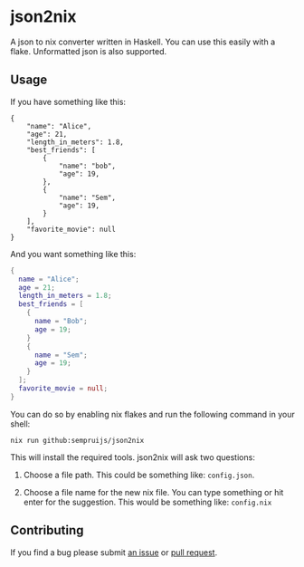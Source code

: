 # json2nix

A json to nix converter written in Haskell.
You can use this easily with a flake.
Unformatted json is also supported.

## Usage

If you have something like this:

```
{
    "name": "Alice",
    "age": 21,
    "length_in_meters": 1.8,
    "best_friends": [
        {
            "name": "bob",
            "age": 19,
        },
        {
            "name": "Sem",
            "age": 19,
        }
    ],
    "favorite_movie": null
}
```

And you want something like this:

```nix
{
  name = "Alice";
  age = 21;
  length_in_meters = 1.8;
  best_friends = [
    {
      name = "Bob";
      age = 19;
    }
    {
      name = "Sem";
      age = 19;
    }
  ];
  favorite_movie = null;
}
```

You can do so by enabling nix flakes and run the following command in your shell:

```shell
nix run github:sempruijs/json2nix
```

This will install the required tools.
json2nix will ask two questions:

1. Choose a file path.
This could be something like: ```config.json```.

2. Choose a file name for the new nix file.
You can type something or hit enter for the suggestion.
This would be something like: ```config.nix```

## Contributing

If you find a bug please submit [an issue](https://github.com/sempruijs/json2nix/issues) or [pull request](https://github.com/sempruijs/json2nix/pulls).


